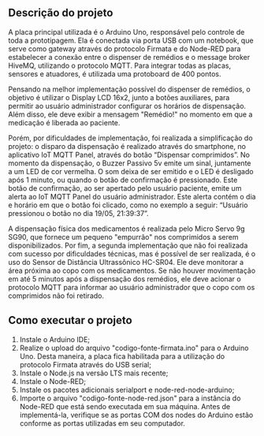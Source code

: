 ## Descrição do projeto
A placa principal utilizada é o Arduino Uno, responsável pelo controle de toda a prototipagem. Ela é conectada via porta USB com um notebook, que serve como gateway através do protocolo Firmata e do Node-RED para estabelecer a conexão entre o dispenser de remédios e o message broker HiveMQ, utilizando o protocolo MQTT.  Para integrar todas as placas, sensores e atuadores, é utilizada uma protoboard de 400 pontos.

Pensando na melhor implementação possível do dispenser de remédios, o objetivo é utilizar o Display LCD 16x2, junto a botões auxiliares, para permitir ao usuário administrador configurar os horários de dispensação. Além disso, ele deve exibir a mensagem "Remédio!" no momento em que a medicação é liberada ao paciente. 

Porém, por dificuldades de implementação, foi realizada a simplificação do projeto: o disparo da dispensação é realizado através do smartphone, no aplicativo IoT MQTT Panel, através do botão “Dispensar comprimidos”. No momento da dispensação, o Buzzer Passivo 5v emite um sinal, juntamente a um LED de cor vermelha. O som deixa de ser emitido e o LED é desligado após 1 minuto, ou quando o botão de confirmação é pressionado. Este botão de confirmação, ao ser apertado pelo usuário paciente, emite um alerta ao IoT MQTT Panel do usuário administrador. Este alerta contém o dia e horário em que o botão foi clicado, como no exemplo a seguir: “Usuário pressionou o botão no dia 19/05, 21:39:37”.

A dispensação física dos medicamentos é realizada pelo Micro Servo 9g SG90, que fornece um pequeno "empurrão" nos comprimidos a serem disponibilizados. Por fim, a segunda implementação que não foi realizada com sucesso por dificuldades técnicas, mas é possível de ser realizada, é o uso do Sensor de Distância Ultrassônico HC-SR04. Ele deve monitorar a área próxima ao copo com os medicamentos. Se não houver movimentação em até 5 minutos após a dispensação dos remédios, ele deve acionar o protocolo MQTT para informar ao usuário administrador que o copo com os comprimidos não foi retirado.

## Como executar o projeto
1) Instale o Arduino IDE;
2) Realize o upload do arquivo "codigo-fonte-firmata.ino" para o Arduino Uno. Desta maneira, a placa fica habilitada para a utilização do protocolo Firmata através do USB serial;
3) Instale o Node.js na versão LTS mais recente;
4) Instale o Node-RED;
5) Instale os pacotes adicionais serialport e node-red-node-arduino;
6) Importe o arquivo "codigo-fonte-node-red.json" para a instância do Node-RED que está sendo executada em sua máquina. Antes de implementá-la, verifique se as portas COM dos nodes do Arduino estão conforme as portas utilizadas em seu computador.
